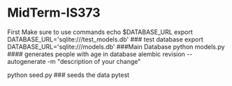 # MidTerm-IS373
First Make sure to use commands 
echo $DATABASE_URL
export DATABASE_URL='sqlite:///test_models.db' ### test database 
export DATABASE_URL='sqlite:///models.db' ###Main Database 
python models.py #### generates people with age in database 
alembic revision --autogenerate -m "description of your change"

python seed.py ### seeds the data 
pytest
